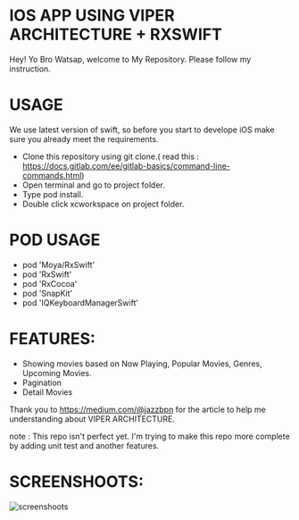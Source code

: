 # IOS APP USING VIPER ARCHITECTURE + RXSWIFT 
Hey! Yo Bro Watsap, welcome to My Repository. Please follow my instruction.

# USAGE
We use latest version of swift, so before you start to develope iOS make sure you already meet the requirements.
  - Clone this repository using git clone.( read this : https://docs.gitlab.com/ee/gitlab-basics/command-line-commands.html)
  - Open terminal and go to project folder.
  - Type pod install.
  - Double click xcworkspace on project folder.

# POD USAGE
  - pod 'Moya/RxSwift'
  - pod 'RxSwift'
  - pod 'RxCocoa'
  - pod 'SnapKit'
  - pod 'IQKeyboardManagerSwift'

# FEATURES:
  - Showing movies based on Now Playing, Popular Movies, Genres, Upcoming Movies.
  - Pagination 
  - Detail Movies

Thank you to https://medium.com/@jazzbpn for the article to help me understanding about VIPER ARCHITECTURE.

note : This repo isn't perfect yet. I'm trying to make this repo more complete by adding unit test and another features.

 # SCREENSHOOTS:
![screenshoots](https://imgur.com/ya0Gby6.jpg)
